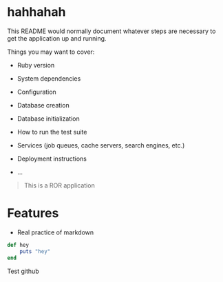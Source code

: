 # hahhahah

This README would normally document whatever steps are necessary to get the
application up and running.

Things you may want to cover:

* Ruby version

* System dependencies

* Configuration

* Database creation

* Database initialization

* How to run the test suite

* Services (job queues, cache servers, search engines, etc.)

* Deployment instructions

* ...

>This is a ROR application

# Features

- Real practice of markdown

```ruby
def hey
	puts "hey"
end
```
Test github
